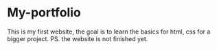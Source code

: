 # My-portfolio
This is my first website, the goal is to learn the basics for html, css for a bigger project. PS. the website is not finished yet.
